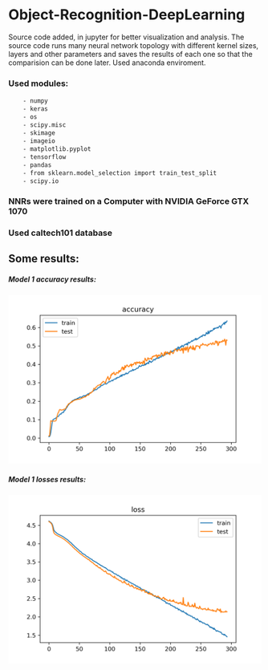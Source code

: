 # Object-Recognition-DeepLearning
Source code added, in jupyter for better visualization and analysis.
The source code runs many neural network topology with different kernel sizes, layers and other parameters and saves the results of each one so that the comparision can be done later.
Used anaconda enviroment.

### Used modules:
		- numpy
		- keras
		- os
		- scipy.misc
		- skimage
		- imageio
		- matplotlib.pyplot
		- tensorflow
		- pandas
		- from sklearn.model_selection import train_test_split
		- scipy.io

### NNRs were trained on a Computer with NVIDIA GeForce GTX 1070
### Used caltech101 database
## Some results:

##### Model 1 accuracy results:

<p align="center">
  <img  src="https://github.com/abdullah-zaiter/Object-Recognition-DeepLearning/blob/master/docs/acuracias/modelAccuracy1.png">
</p>

##### Model 1 losses results:

<p align="center">
  <img  src="https://github.com/abdullah-zaiter/Object-Recognition-DeepLearning/blob/master/docs/losses/modelLoss1.png">
</p>




